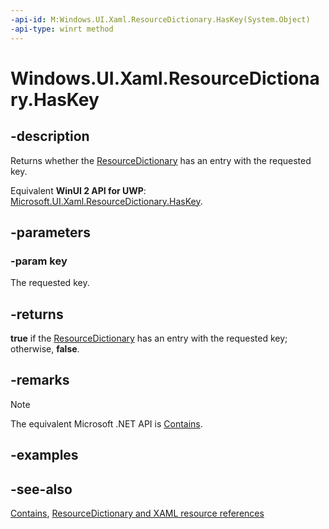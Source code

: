 ```yaml
---
-api-id: M:Windows.UI.Xaml.ResourceDictionary.HasKey(System.Object)
-api-type: winrt method
---
```


<!-- Method syntax
public bool HasKey(System.Object key)
-->

# Windows.UI.Xaml.ResourceDictionary.HasKey

## -description
Returns whether the [ResourceDictionary](resourcedictionary.md) has an entry with the requested key.

Equivalent **WinUI 2 API for UWP**: [Microsoft.UI.Xaml.ResourceDictionary.HasKey](/windows/winui/api/microsoft.ui.xaml.resourcedictionary.haskey).

## -parameters
### -param key
The requested key.

## -returns
**true** if the [ResourceDictionary](resourcedictionary.md) has an entry with the requested key; otherwise, **false**.

## -remarks
> [!NOTE]
> The equivalent Microsoft .NET API is [Contains](/dotnet/api/system.windows.resourcedictionary.contains).

## -examples

## -see-also
[Contains](/dotnet/api/system.windows.resourcedictionary.contains), [ResourceDictionary and XAML resource references](/windows/uwp/controls-and-patterns/resourcedictionary-and-xaml-resource-references)
